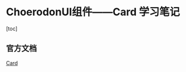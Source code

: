 # ChoerodonUI组件——Card 学习笔记
[toc]
## 官方文档
[Card](https://open-hand.gitee.io/choerodon-ui/zh/cmp/data-display/card)
## 